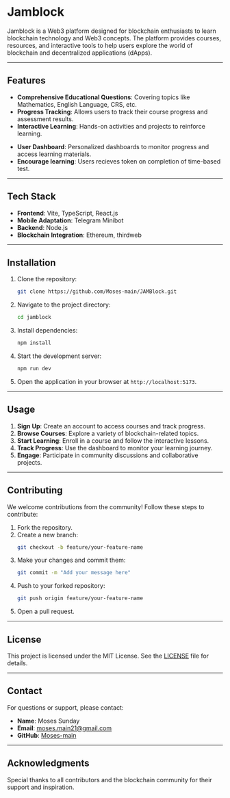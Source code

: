 # Jamblock

Jamblock is a Web3 platform designed for blockchain enthusiasts to learn blockchain technology and Web3 concepts. The platform provides courses, resources, and interactive tools to help users explore the world of blockchain and decentralized applications (dApps).

---

## Features

- **Comprehensive Educational Questions**: Covering topics like Mathematics, English Language, CRS, etc.
- **Progress Tracking**: Allows users to track their course progress and assessment results.
- **Interactive Learning**: Hands-on activities and projects to reinforce learning.
<!-- - **Community Engagement**: Connect with other blockchain enthusiasts and experts. -->
- **User Dashboard**: Personalized dashboards to monitor progress and access learning materials.
- **Encourage learning**: Users recieves token on completion of time-based test.

---

## Tech Stack

- **Frontend**: Vite, TypeScript, React.js
- **Mobile Adaptation**: Telegram Minibot
- **Backend**: Node.js
- **Blockchain Integration**: Ethereum, thirdweb

---

## Installation

1. Clone the repository:
   ```bash
   git clone https://github.com/Moses-main/JAMBlock.git
   ```

2. Navigate to the project directory:
   ```bash
   cd jamblock
   ```

3. Install dependencies:
   ```bash
   npm install
   ```

4. Start the development server:
   ```bash
   npm run dev
   ```

5. Open the application in your browser at `http://localhost:5173`.

---

## Usage

1. **Sign Up**: Create an account to access courses and track progress.
2. **Browse Courses**: Explore a variety of blockchain-related topics.
3. **Start Learning**: Enroll in a course and follow the interactive lessons.
4. **Track Progress**: Use the dashboard to monitor your learning journey.
5. **Engage**: Participate in community discussions and collaborative projects.

---

## Contributing

We welcome contributions from the community! Follow these steps to contribute:

1. Fork the repository.
2. Create a new branch:
   ```bash
   git checkout -b feature/your-feature-name
   ```
3. Make your changes and commit them:
   ```bash
   git commit -m "Add your message here"
   ```
4. Push to your forked repository:
   ```bash
   git push origin feature/your-feature-name
   ```
5. Open a pull request.

---

## License

This project is licensed under the MIT License. See the [LICENSE](LICENSE) file for details.

---

## Contact

For questions or support, please contact:

- **Name**: Moses Sunday
- **Email**: [moses.main21@gmail.com](mailto:moses.main21@gmail.com)
- **GitHub**: [Moses-main](https://github.com/Moses-mainMoses-main)

---

## Acknowledgments

Special thanks to all contributors and the blockchain community for their support and inspiration.


